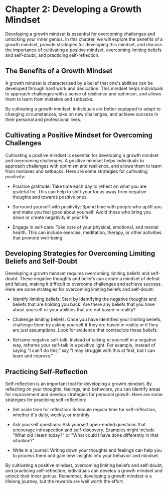 Chapter 2: Developing a Growth Mindset
======================================

Developing a growth mindset is essential for overcoming challenges and unlocking your inner genius. In this chapter, we will explore the benefits of a growth mindset, provide strategies for developing this mindset, and discuss the importance of cultivating a positive mindset, overcoming limiting beliefs and self-doubt, and practicing self-reflection.

The Benefits of a Growth Mindset
--------------------------------

A growth mindset is characterized by a belief that one's abilities can be developed through hard work and dedication. This mindset helps individuals to approach challenges with a sense of resilience and optimism, and allows them to learn from mistakes and setbacks.

By cultivating a growth mindset, individuals are better equipped to adapt to changing circumstances, take on new challenges, and achieve success in their personal and professional lives.

Cultivating a Positive Mindset for Overcoming Challenges
--------------------------------------------------------

Cultivating a positive mindset is essential for developing a growth mindset and overcoming challenges. A positive mindset helps individuals to approach challenges with optimism and resilience, and allows them to learn from mistakes and setbacks. Here are some strategies for cultivating positivity:

* Practice gratitude: Take time each day to reflect on what you are grateful for. This can help to shift your focus away from negative thoughts and towards positive ones.

* Surround yourself with positivity: Spend time with people who uplift you and make you feel good about yourself. Avoid those who bring you down or create negativity in your life.

* Engage in self-care: Take care of your physical, emotional, and mental health. This can include exercise, meditation, therapy, or other activities that promote well-being.

Developing Strategies for Overcoming Limiting Beliefs and Self-Doubt
--------------------------------------------------------------------

Developing a growth mindset requires overcoming limiting beliefs and self-doubt. These negative thoughts and beliefs can create a mindset of defeat and failure, making it difficult to overcome challenges and achieve success. Here are some strategies for overcoming limiting beliefs and self-doubt:

* Identify limiting beliefs: Start by identifying the negative thoughts and beliefs that are holding you back. Are there any beliefs that you have about yourself or your abilities that are not based in reality?

* Challenge limiting beliefs: Once you have identified your limiting beliefs, challenge them by asking yourself if they are based in reality or if they are just assumptions. Look for evidence that contradicts these beliefs.

* Reframe negative self-talk: Instead of talking to yourself in a negative way, reframe your self-talk in a positive light. For example, instead of saying "I can't do this," say "I may struggle with this at first, but I can learn and improve."

Practicing Self-Reflection
--------------------------

Self-reflection is an important tool for developing a growth mindset. By reflecting on your thoughts, feelings, and behaviors, you can identify areas for improvement and develop strategies for personal growth. Here are some strategies for practicing self-reflection:

* Set aside time for reflection: Schedule regular time for self-reflection, whether it's daily, weekly, or monthly.

* Ask yourself questions: Ask yourself open-ended questions that encourage introspection and self-discovery. Examples might include "What did I learn today?" or "What could I have done differently in that situation?"

* Write in a journal: Writing down your thoughts and feelings can help you to process them and gain new insights into your behavior and mindset.

By cultivating a positive mindset, overcoming limiting beliefs and self-doubt, and practicing self-reflection, individuals can develop a growth mindset and unlock their inner genius. Remember, developing a growth mindset is a lifelong journey, but the rewards are well worth the effort.


